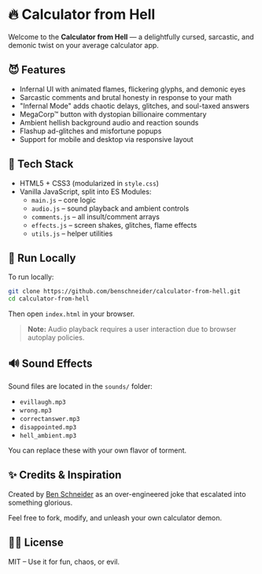 

 # 🔥 Calculator from Hell
 
 Welcome to the **Calculator from Hell** — a delightfully cursed, sarcastic, and demonic twist on your average calculator app.
 
 ## 😈 Features
 
 - Infernal UI with animated flames, flickering glyphs, and demonic eyes
 - Sarcastic comments and brutal honesty in response to your math
 - "Infernal Mode" adds chaotic delays, glitches, and soul-taxed answers
 - MegaCorp™ button with dystopian billionaire commentary
 - Ambient hellish background audio and reaction sounds
 - Flashup ad-glitches and misfortune popups
 - Support for mobile and desktop via responsive layout
 
 ## 🧱 Tech Stack
 
 - HTML5 + CSS3 (modularized in `style.css`)
 - Vanilla JavaScript, split into ES Modules:
   - `main.js` – core logic
   - `audio.js` – sound playback and ambient controls
   - `comments.js` – all insult/comment arrays
   - `effects.js` – screen shakes, glitches, flame effects
   - `utils.js` – helper utilities
 
 ## 🚀 Run Locally
 
 To run locally:
 
 ```bash
 git clone https://github.com/benschneider/calculator-from-hell.git
 cd calculator-from-hell
 ```
 
 Then open `index.html` in your browser.
 
 > **Note:** Audio playback requires a user interaction due to browser autoplay policies.
 
 ## 🔊 Sound Effects
 
 Sound files are located in the `sounds/` folder:
 
 - `evillaugh.mp3`
 - `wrong.mp3`
 - `correctanswer.mp3`
 - `disappointed.mp3`
 - `hell_ambient.mp3`
 
 You can replace these with your own flavor of torment.
 
 ## ✨ Credits & Inspiration
 
 Created by [Ben Schneider](https://github.com/benschneider) as an over-engineered joke that escalated into something glorious.
 
 Feel free to fork, modify, and unleash your own calculator demon.
 
 ## 🧙‍♂️ License
 
 MIT – Use it for fun, chaos, or evil.
